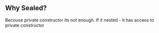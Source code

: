## Why Sealed?
Becouse private constructor its not enough. If it nested - it has access to private constructor